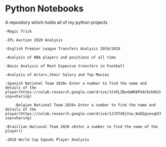 # Python Notebooks

A repository which holds all of my python projects

	-Magic Trick
  
	-IPL Auction 2020 Analysis
  
	-English Premier League Transfers Analysis 2019/2020
  
	-Analysis of NBA players and positions of all time
  
	-Basic Analysis of Most Expenive transfers in Football
  
	-Analysis of Actors,their Salary and Top Movies
  
	-Spanish National Team 2020= Enter a number to find the name and details of the player(https://colab.research.google.com/drive/1tVXLZBvdaNK8PX4C6zk0G2uj3r6a1lSR?usp=sharing)

        -Belgian National Team 2020= Enter a number to find the name and details of the player(https://colab.research.google.com/drive/1JJSTd0jVsw_Wa82gsexqUCPT9ErfDT0W?usp=sharing)
  
	-Brazilian National Team 2020 =Enter a number to find the name of the player()
  
	-2018 World Cup Sqauds Player Analysis

